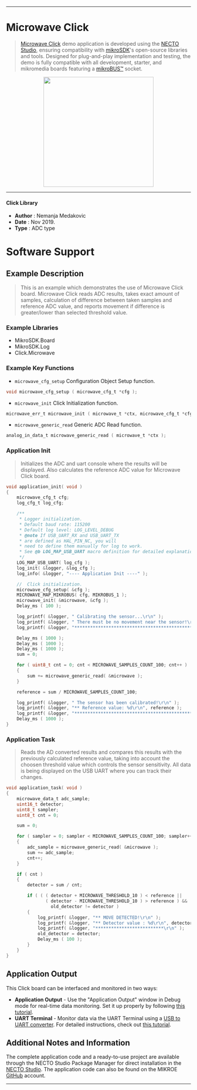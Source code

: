
---
# Microwave Click

> [Microwave Click](https://www.mikroe.com/?pid_product=MIKROE-2781) demo application is developed using
the [NECTO Studio](https://www.mikroe.com/necto), ensuring compatibility with [mikroSDK](https://www.mikroe.com/mikrosdk)'s
open-source libraries and tools. Designed for plug-and-play implementation and testing, the demo is fully compatible with
all development, starter, and mikromedia boards featuring a [mikroBUS&trade;](https://www.mikroe.com/mikrobus) socket.

<p align="center">
  <img src="https://www.mikroe.com/?pid_product=MIKROE-2781&image=1" height=300px>
</p>

---

#### Click Library

- **Author**        : Nemanja Medakovic
- **Date**          : Nov 2019.
- **Type**          : ADC type

# Software Support

## Example Description

> This is an example which demonstrates the use of Microwave Click board.
> Microwave Click reads ADC results, takes exact amount of samples,
> calculation of difference between taken samples and reference ADC value, and
> reports movement if difference is greater/lower than selected threshold value.

### Example Libraries

- MikroSDK.Board
- MikroSDK.Log
- Click.Microwave

### Example Key Functions

- `microwave_cfg_setup` Configuration Object Setup function. 
```c
void microwave_cfg_setup ( microwave_cfg_t *cfg );
```
 
- `microwave_init` Click Initialization function. 
```c
microwave_err_t microwave_init ( microwave_t *ctx, microwave_cfg_t *cfg );
```

- `microwave_generic_read` Generic ADC Read function. 
```c
analog_in_data_t microwave_generic_read ( microwave_t *ctx );
```

### Application Init

> Initializes the ADC and uart console where the results will be displayed.
> Also calculates the reference ADC value for Microwave Click board.

```c
void application_init( void )
{
    microwave_cfg_t cfg;
    log_cfg_t log_cfg;

    /** 
     * Logger initialization.
     * Default baud rate: 115200
     * Default log level: LOG_LEVEL_DEBUG
     * @note If USB_UART_RX and USB_UART_TX 
     * are defined as HAL_PIN_NC, you will 
     * need to define them manually for log to work. 
     * See @b LOG_MAP_USB_UART macro definition for detailed explanation.
     */
    LOG_MAP_USB_UART( log_cfg );
    log_init( &logger, &log_cfg );
    log_info( &logger, "---- Application Init ----" );

    //  Click initialization.
    microwave_cfg_setup( &cfg );
    MICROWAVE_MAP_MIKROBUS( cfg, MIKROBUS_1 );
    microwave_init( &microwave, &cfg );
    Delay_ms ( 100 );

    log_printf( &logger, " Calibrating the sensor...\r\n" );
    log_printf( &logger, " There must be no movement near the sensor!\r\n" );
    log_printf( &logger, "*********************************************\r\n" );

    Delay_ms ( 1000 );
    Delay_ms ( 1000 );
    Delay_ms ( 1000 );
    sum = 0;

    for ( uint8_t cnt = 0; cnt < MICROWAVE_SAMPLES_COUNT_100; cnt++ )
    {
        sum += microwave_generic_read( &microwave );
    }

    reference = sum / MICROWAVE_SAMPLES_COUNT_100;

    log_printf( &logger, " The sensor has been calibrated!\r\n" );
    log_printf( &logger, "** Reference value: %d\r\n", reference );
    log_printf( &logger, "*********************************************\r\n" );
    Delay_ms ( 1000 );
}
```

### Application Task

> Reads the AD converted results and compares this results with the previously
> calculated reference value, taking into account the choosen threshold value
> which controls the sensor sensitivity. All data is being displayed on the
> USB UART where you can track their changes.

```c
void application_task( void )
{
    microwave_data_t adc_sample;
    uint16_t detector;
    uint8_t sampler;
    uint8_t cnt = 0;

    sum = 0;

    for ( sampler = 0; sampler < MICROWAVE_SAMPLES_COUNT_100; sampler++ )
    {
        adc_sample = microwave_generic_read( &microwave );
        sum += adc_sample;
        cnt++;
    }

    if ( cnt )
    {
        detector = sum / cnt;

        if ( ( ( detector + MICROWAVE_THRESHOLD_10 ) < reference || 
               ( detector - MICROWAVE_THRESHOLD_10 ) > reference ) && 
                 old_detector != detector )
        {
            log_printf( &logger, "** MOVE DETECTED!\r\n" );
            log_printf( &logger, "** Detector value : %d\r\n", detector );
            log_printf( &logger, "**************************\r\n" );
            old_detector = detector;
            Delay_ms ( 100 );
        }
    }
}
```

## Application Output

This Click board can be interfaced and monitored in two ways:
- **Application Output** - Use the "Application Output" window in Debug mode for real-time data monitoring.
Set it up properly by following [this tutorial](https://www.youtube.com/watch?v=ta5yyk1Woy4).
- **UART Terminal** - Monitor data via the UART Terminal using
a [USB to UART converter](https://www.mikroe.com/click/interface/usb?interface*=uart,uart). For detailed instructions,
check out [this tutorial](https://help.mikroe.com/necto/v2/Getting%20Started/Tools/UARTTerminalTool).

## Additional Notes and Information

The complete application code and a ready-to-use project are available through the NECTO Studio Package Manager for 
direct installation in the [NECTO Studio](https://www.mikroe.com/necto). The application code can also be found on
the MIKROE [GitHub](https://github.com/MikroElektronika/mikrosdk_click_v2) account.

---
